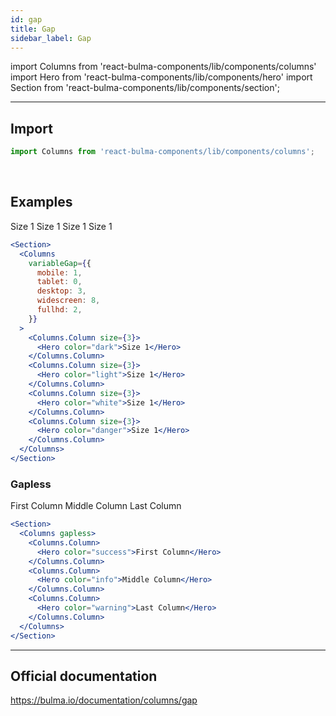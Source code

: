 ```yaml
---
id: gap
title: Gap
sidebar_label: Gap
---
```


import Columns from 'react-bulma-components/lib/components/columns'
import Hero from 'react-bulma-components/lib/components/hero'
import Section from 'react-bulma-components/lib/components/section';

---

## **Import**

```js
import Columns from 'react-bulma-components/lib/components/columns';
```

<br />

## **Examples**

<Section>
  <Columns
    variableGap={{
      mobile: 1,
      tablet: 0,
      desktop: 3,
      widescreen: 8,
      fullhd: 2,
    }}>
    <Columns.Column size={3}>
      <Hero color="dark">Size 1</Hero>
    </Columns.Column>
    <Columns.Column size={3}>
      <Hero color="light">Size 1</Hero>
    </Columns.Column>
    <Columns.Column size={3}>
      <Hero color="white">Size 1</Hero>
    </Columns.Column>
    <Columns.Column size={3}>
      <Hero color="danger">Size 1</Hero>
    </Columns.Column>
  </Columns>
</Section>

```jsx
<Section>
  <Columns
    variableGap={{
      mobile: 1,
      tablet: 0,
      desktop: 3,
      widescreen: 8,
      fullhd: 2,
    }}
  >
    <Columns.Column size={3}>
      <Hero color="dark">Size 1</Hero>
    </Columns.Column>
    <Columns.Column size={3}>
      <Hero color="light">Size 1</Hero>
    </Columns.Column>
    <Columns.Column size={3}>
      <Hero color="white">Size 1</Hero>
    </Columns.Column>
    <Columns.Column size={3}>
      <Hero color="danger">Size 1</Hero>
    </Columns.Column>
  </Columns>
</Section>
```

### **Gapless**

<Section>
  <Columns gapless>
    <Columns.Column>
      <Hero color="success">First Column</Hero>
    </Columns.Column>
    <Columns.Column>
      <Hero color="info">Middle Column</Hero>
    </Columns.Column>
    <Columns.Column>
      <Hero color="warning">Last Column</Hero>
    </Columns.Column>
  </Columns>
</Section>

```jsx
<Section>
  <Columns gapless>
    <Columns.Column>
      <Hero color="success">First Column</Hero>
    </Columns.Column>
    <Columns.Column>
      <Hero color="info">Middle Column</Hero>
    </Columns.Column>
    <Columns.Column>
      <Hero color="warning">Last Column</Hero>
    </Columns.Column>
  </Columns>
</Section>
```

---

## Official documentation

https://bulma.io/documentation/columns/gap
